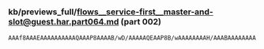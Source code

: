 ### kb/previews_full/flows__service-first__master-and-slot@guest.har.part064.md (part 002)

```md
AAAf8AAAEAAAAAAAAAAQAAAP8AAAAB/wD/AAAAAQEAAP8B/wAAAAAAAAH/AAABAAAAAAAA
```

```
